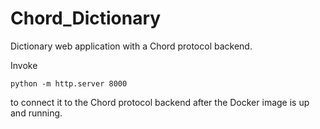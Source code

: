 # Chord_Dictionary
Dictionary web application with a Chord protocol backend.

Invoke 
```
python -m http.server 8000
```
to connect it to the Chord protocol backend after the Docker image is up and running.